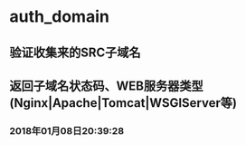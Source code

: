 # auth_domain
## 验证收集来的SRC子域名
## 返回子域名状态码、WEB服务器类型(Nginx|Apache|Tomcat|WSGIServer等)
### 2018年01月08日20:39:28

